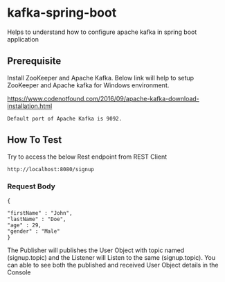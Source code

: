 # kafka-spring-boot
Helps to understand how to configure apache kafka in spring boot application

## Prerequisite

Install ZooKeeper and Apache Kafka. Below link will help to setup ZooKeeper 
and Apache kafka for Windows environment.

https://www.codenotfound.com/2016/09/apache-kafka-download-installation.html

```
Default port of Apache Kafka is 9092.
```

## How To Test


Try to access the below Rest endpoint from REST Client
```
http://localhost:8080/signup
```

### Request Body
```
{

"firstName" : "John",
"lastName" : "Doe",
"age" : 29,
"gender" : "Male"
}
```

The Publisher will publishes the User Object with topic named (signup.topic) and
the Listener will Listen to the same (signup.topic). You can able to see both the 
published and received User Object details in the Console

 